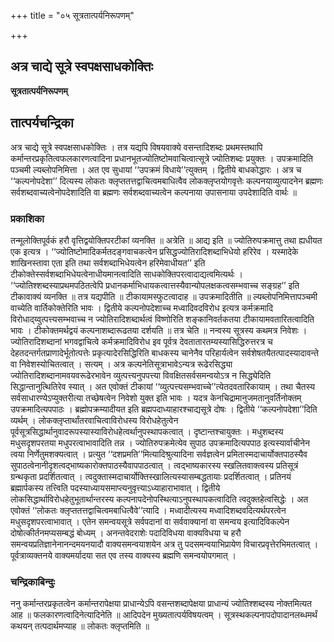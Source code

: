 +++
title = "०५ सूत्रतात्पर्यनिरूपणम्"

+++


## अत्र चाद्ये सूत्रे स्वपक्षसाधकोक्तिः

**सूत्रतात्पर्यनिरूपणम्**

## **तात्पर्यचन्द्रिका**

अत्र चाद्ये सूत्रे स्वपक्षसाधकोक्तिः । तत्र यद्यपि विषयवाक्ये वसन्तादिशब्दः प्रथमस्तथापि कर्मान्तरप्रकृतित्वफलकारणत्वादिना प्रधानभूतज्योतिष्टोमवाचित्वात्सूत्रे ज्योतिशब्दः प्रयुक्तः । उपक्रमादिति पञ्चमी ल्यब्लोपनिमित्ता । अत एव सुधायां ‘‘उपक्रमं विधाये’’त्युक्तम् । द्वितीये बाधकोद्धारः । अत्र च ‘‘कल्पनोपदेशा’’ दित्यस्य लोकतः क्लृप्ततत्तद्वाचित्वमबाधित्वैव लोकक्लृप्तयोगवृत्तेः कल्पनयाव्युत्पादनेन ब्रह्मणः सर्वशब्दवाच्यत्वेनोपदेशादिति वा ब्रह्मणः सर्वशब्दवाच्यत्वेन कल्पनाया उपासनाया उपदेशादिति वार्थः ॥

### **प्रकाशिका**

तन्मूलोक्तिपूर्वकं हरौ वृत्तिद्वयोक्तिपरटीकां व्यनक्ति ॥ अत्रेति ॥ आद्य इति ॥ ज्योतिरुपक्रमात्तु तथा ह्यधीयत एक इत्यत्र । ‘‘ज्योतिष्टोमादिकर्मतदङ्गवाचकत्वेन प्रसिद्धज्योतिरादिशब्दाभिधेयो हरिरेव । यस्मादेके शाखिनस्तावा एता इति तथा सर्वशब्दाभिधेयत्वेन हरिमेवाधीयत’’ इति टीकोक्तेस्सर्वशब्दाभिधेयत्वेनाधीयमानत्वादिति साधकोक्तिपरत्वादाद्यत्वमित्यर्थः । ‘‘ज्योतिश्शब्दस्याप्रथमपठितत्वेपि प्रधानकर्माभिधायकत्वात्तस्यैवान्योपलक्षकत्वसम्भवाच्च सङ्ग्रह’’ इति टीकावाक्यं व्यनक्ति ॥ तत्र यद्यपीति ॥ टीकायामस्फुटत्वादाह ॥ उपक्रमादितीति ॥ ल्यब्लोपनिमित्तापञ्चमी वाच्येति वार्तिकोक्तेरिति भावः । द्वितीये कल्पनोपदेशाच्च मध्वादिवदविरोध इत्यत्र कर्मक्रमादि विरोधाद्य्वुत्पत्त्यसम्भवाच्च न ज्योतिरादिशब्दार्थत्वं विष्णोरिति शङ्कानिवर्तकतया टीकायामवतारितत्वादिति भावः । टीकोक्तमर्थद्वयं कल्पनाशब्दारूढतया दर्शयति ॥ तत्र चेति ॥ नन्वस्य सूत्रस्य कथमत्र निवेशः । ज्योतिरादिशब्दानां भगवद्वाचित्वे कर्मक्रमादिविरोध इव पूर्वत्र देवतातारतम्यस्यासिद्धिरुत्तरत्र च देहतदन्तर्गतप्राणादेर्भूतोत्पत्तेः प्रकृत्यादेरसिद्धिरिति बाधकस्य चानेनैव परिहार्यत्वेन सर्वशेषतयैतत्पादस्यादावन्ते वा निवेशस्योचितत्वात् । सत्यम् । अत्र कल्पनेतिसूत्राभावेऽन्यत्र रूढेरसिद्ध्या ज्योतिरादिशब्दानामवयवरूढेरभावेन व्युत्पत्त्यनुपपत्त्या विवक्षितसर्वसमन्वयोऽत्र न सिद्ध्येदिति सिद्धान्तानुत्थितिरेव स्यात् । अत एवोक्तं टीकायां ‘‘व्युत्पत्त्यसम्भवाच्चे’’त्येतदवतारिकायाम् । तथा चैतस्य सर्वसाधारण्येऽप्युक्तरीत्या तच्छेषत्वेन निवेशो युक्त इति भावः । यदत्र केनचिद्रामानुजमतानुवर्तिनोक्तम् उपक्रमादित्यपपाठः । ब्रह्मोपक्रम्यादीयत इति ब्रह्मपदाध्याहारश्चाद्यसूत्रे दोषः । द्वितीये ‘‘कल्पनोपदेशा’’दिति व्यर्थम् । लोकक्लृप्तार्थांतरवाचित्वाविरोधस्य विरोधहेतुत्वेन पूर्वसूत्रसिद्धार्थानुवादरूपस्यास्याविरोधहेत्वर्थानुपस्थापकत्वात् । दृष्टान्तश्चायुक्तः । मधुशब्दस्य मधुसदृशपरतया मधुपरत्वाभावादिति तन्न । ज्योतिरुपक्रमेत्येव सुपाठ उपक्रमादित्यपपाठ इत्यस्यार्वाचीनेन त्वया निर्णेतुमशक्यत्वात् । प्रत्युत ‘‘दशप्रमति’’मित्यादिश्रुत्यादिना सर्वज्ञत्वेन प्रमितास्मदाचार्योक्तपाठस्यैव सुपाठत्वेनानीदृशत्वद्भाष्यकारोक्तपाठस्यैवापपाठत्वात् । त्वद्भाष्यकारस्य स्खलितवाक्त्वस्य प्रतिसूत्रं ग्रन्थकृता प्रदर्शितत्वात् । त्वदुक्तास्मदाचार्योक्तिस्खालित्यस्यासम्बद्धतायाः प्रदर्शितत्वात् । प्रतिनयं ब्रह्मार्पकस्य तत्त्विति पदस्याध्यायसमाप्त्यनुवृत्त्याऽध्याहाराभावात् । द्वितीये लोकसिद्धार्थाविरोधहेतुभूतार्थान्तरस्य कल्पनापदेनोपस्थित्याऽनुपस्थापकत्वादिति त्वदुक्तहेत्वसिद्धेः । अत एवोक्तं ‘‘लोकतः क्लृप्ततत्तद्वाचित्वमबाधित्वैवे’’त्यादि । मध्वादीत्यस्य मध्वादिशब्दवदित्यर्थपरत्वेन मधुसदृशपरत्वाभावात् । एतेन समन्वयसूत्रे सर्वपदानां वा सर्ववाक्यानां वा समन्वय इत्यादिविकल्पेन दोषोत्कीर्तनमप्यसम्बद्धं बोध्यम् । अनन्तवेदराशेः पदादिविधया वाक्यविधया च हरौ समन्वयप्रतिज्ञानेनानन्दमयनयादौ वाक्यसमन्वयाशयेन अत्र तु पदसमन्वयाभिप्रायेण विचारप्रवृत्तेरभिमतत्वात् । पूर्वत्राव्यक्तनये वाक्यमर्यादया सत एव तस्य वाक्यस्य ब्रह्मणि समन्वयोपगमात् ।

### **चन्द्रिकाबिन्दुः**

ननु कर्मान्तरप्रकृतत्वेन कर्मान्तरापेक्षया प्राधान्येऽपि वसन्तशब्दापेक्षया प्राधान्यं ज्योतिश्शब्दस्य नोक्तमित्यत आह ॥ फलकारणत्वादिनेत्यादिनेति ॥ आदिपदेन मुख्यतात्पर्यविषयत्वम् । सूत्रस्थकल्पनापदोपादानलब्धमर्थं कथयन् तत्पदार्थमप्याह ॥ लोकतः क्लृप्तमिति ॥

